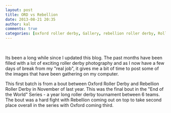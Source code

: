 ```yaml
---
layout: post
title: ORD vs Rebellion
date: 2013-08-21 20:35
author: kal
comments: true
categories: [oxford roller derby, Gallery, rebellion roller derby, Roller Derby]
---
```

&nbsp;

Its been a long while since I updated this blog. The past months have been filled with a lot of exciting roller derby photography and as I now have a few days of break from my "real job", it gives me a bit of time to post some of the images that have been gathering on my computer.

This first batch is from a bout between Oxford Roller Derby and Rebellion Roller Derby in November of last year. This was the final bout in the "End of the World" Series - a year long roller derby tournament between 6 teams. The bout was a hard fight with Rebellion coming out on top to take second place overall in the series with Oxford coming third.
